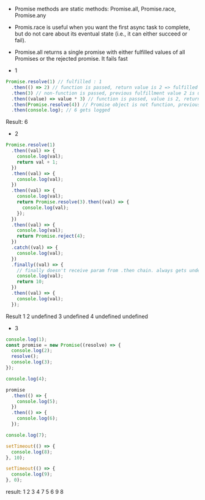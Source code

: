 
- Promise methods are static methods: Promise.all, Promise.race, Promise.any
- Promis.race is useful when you want the first async task to complete, but do not care about its eventual state (i.e., it can either succeed or fail).
- Promise.all returns a single promise with either fulfilled values of all Promises or the rejected promise. It fails fast

- 1

```js
Promise.resolve(1) // fulfilled : 1
  .then(() => 2) // function is passed, return value is 2 => fulfilled : 2
  .then(3) // non-function is passed, previous fulfillment value 2 is used => fulfilled : 2
  .then((value) => value * 3) // function is passed, value is 2, return value is 6 => fulfilled: 6
  .then(Promise.resolve(4)) // Promise object is not function, previous fulfillment value 6 is used => fulfilled : 6
  .then(console.log); // 6 gets logged
```

Result: 6

- 2

```js
Promise.resolve(1)
  .then((val) => {
    console.log(val);
    return val + 1;
  })
  .then((val) => {
    console.log(val);
  })
  .then((val) => {
    console.log(val);
    return Promise.resolve(3).then((val) => {
      console.log(val);
    });
  })
  .then((val) => {
    console.log(val);
    return Promise.reject(4);
  })
  .catch((val) => {
    console.log(val);
  })
  .finally((val) => {
    // finally doesn't receive param from .then chain. always gets undefined as param
    console.log(val);
    return 10;
  })
  .then((val) => {
    console.log(val);
  });
```

Result
1
2
undefined
3
undefined
4
undefined
undefined

- 3

```js
console.log(1);
const promise = new Promise((resolve) => {
  console.log(2);
  resolve();
  console.log(3);
});

console.log(4);

promise
  .then(() => {
    console.log(5);
  })
  .then(() => {
    console.log(6);
  });

console.log(7);

setTimeout(() => {
  console.log(8);
}, 10);

setTimeout(() => {
  console.log(9);
}, 0);
```

result:
1 2 3 4 7 5 6 9 8